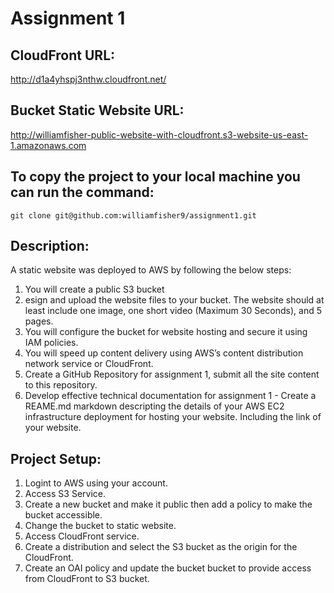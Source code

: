 # Assignment 1
## CloudFront URL:
http://d1a4yhspj3nthw.cloudfront.net/

## Bucket Static Website URL:
http://williamfisher-public-website-with-cloudfront.s3-website-us-east-1.amazonaws.com

## To copy the project to your local machine you can run the command:
```git clone git@github.com:williamfisher9/assignment1.git```

## Description:
A static website was deployed to AWS by following the below steps:
1. You will create a public S3 bucket
2. esign and upload the website files to your bucket. The website should at least include one image, one short video (Maximum 30 Seconds), and 5 pages.  
3. You will configure the bucket for website hosting and secure it using IAM policies.
4. You will speed up content delivery using AWS’s content distribution network service or CloudFront.
5. Create a GitHub Repository for assignment 1, submit all the site content to this repository. 
6. Develop effective technical documentation for assignment 1 - Create a REAME.md markdown descripting the details of your AWS EC2 infrastructure deployment for hosting your website. Including the link of your website.

## Project Setup:
1. Logint to AWS using your account.
2. Access S3 Service.
3. Create a new bucket and make it public then add a policy to make the bucket accessible.
4. Change the bucket to static website.
5. Access CloudFront service.
6. Create a distribution and select the S3 bucket as the origin for the CloudFront.
7. Create an OAI policy and update the bucket bucket to provide access from CloudFront to S3 bucket.

## 